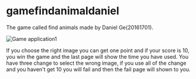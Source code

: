 # gamefindanimaldaniel
The game called find animals made by Daniel Ge(20161701).

![Game application1](acrws-n9u7e.gif)

If you choose the right image you can get one point and if your score is 10, you win the game and the last page will show the time you have used. You have three change to select the wrong image, if you use all of the change and you haven't get 10 you will fail and then the fail page will shown to you. 
